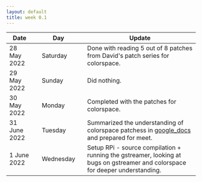 ```yaml
---
layout: default
title: week 0.1
---
```


|Date        ||Day          ||Update
| -----------|-|------------|-|-------------|
28 May 2022  ||Saturday     || Done with reading 5 out of 8 patches from David's patch series for colorspace.
29 May 2022  ||Sunday       || Did nothing.
30 May 2022  ||Monday       || Completed with the patches for colorspace.
31 June 2022 ||Tuesday      || Summarized the understanding of colorspace patchess in [google_docs](https://docs.google.com/document/d/1x1P3J8vtc83JN5G-cS0LjfZHysOxTfWdUXQ-V4Y7Oik/edit?usp=sharing) and prepared for meet.
1 June 2022  ||Wednesday    || Setup RPi - source compilation + running the gstreamer, looking at bugs on gstreamer and colorspace for deeper understanding.

<!-- 2 June 2022  ||Thursday     || Tested the setup on new RPi- Ran gstreamer on RPi and received the stream on laptop over tcp server ![(result)](/gsoc/assets/Rpi_setup_test.png)Lookin at codebase and bugs on colorspace and gstreamer. -->

